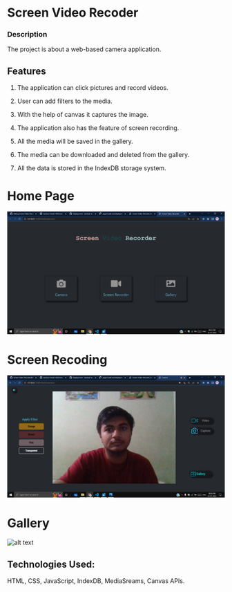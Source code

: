 # Screen Video Recoder
### Description

The project is about a web-based camera application. 

## Features
1. The application can click pictures and record videos.

2. User can add filters to the media.

3. With the help of canvas it captures the image.

4. The application also has the feature of screen recording.

5. All the media will be saved in the gallery.

6. The media can be downloaded and deleted from the gallery.

7. All the data is stored in the IndexDB storage system.

# Home Page
![alt text](https://github.com/darshan-trivedi-10/React-Js/blob/main/Img/Screenshot%20(527).png)

# Screen Recoding 
![alt text](https://github.com/darshan-trivedi-10/React-Js/blob/main/Img/Screenshot%20(530).png)

# Gallery
![alt text](http://url/to/img.png)

## Technologies Used: 
HTML, CSS, JavaScript, IndexDB, MediaSreams, Canvas APIs.


